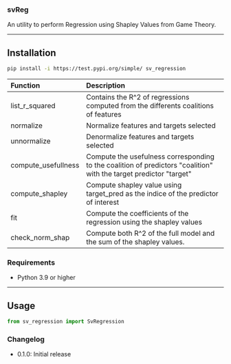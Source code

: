 ### svReg

An utility to perform Regression using Shapley Values from Game Theory.

----

## Installation

```bash
pip install -i https://test.pypi.org/simple/ sv_regression
```

| Function  | Description  |
| :------------- |:-----------------------------------------------------------------------------------|
| list_r_squared | Contains the R^2 of regressions computed from the differents coalitions of features
| normalize      | Normalize features and targets selected
| unnormalize    | Denormalize features and targets selected
| compute_usefullness | Compute the usefulness corresponding to the coalition of predictors "coalition" with the target predictor "target"
| compute_shapley | Compute shapley value using target_pred as the indice of the predictor of interest
| fit | Compute the coefficients of the regression using the shapley values
| check_norm_shap | Compute both R^2 of the full model and the sum of the shapley values.


### Requirements

- Python 3.9 or higher

---

## Usage

```python
from sv_regression import SvRegression
```

### Changelog 

- 0.1.0: Initial release